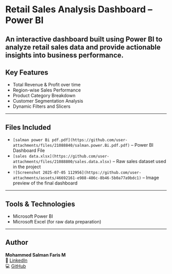 # Retail Sales Analysis Dashboard – Power BI

An interactive dashboard built using Power BI to analyze retail sales data and provide actionable insights into business performance.
---

## Key Features

- Total Revenue & Profit over time
- Region-wise Sales Performance
- Product Category Breakdown
- Customer Segmentation Analysis
- Dynamic Filters and Slicers

---

## Files Included

- `[salman power Bi pdf.pdf](https://github.com/user-attachments/files/21088840/salman.power.Bi.pdf.pdf)` – Power BI Dashboard File
- `[sales data.xlsx](https://github.com/user-attachments/files/21088800/sales.data.xlsx)` – Raw sales dataset used in the project
- `![Screenshot 2025-07-05 112956](https://github.com/user-attachments/assets/46692161-e988-486c-8b46-5b0a77a9bdc1)` – Image preview of the final dashboard
---

## Tools & Technologies

- Microsoft Power BI
- Microsoft Excel (for raw data preparation)

---

## Author

**Mohammed Salman Faris M**  
🔗 [LinkedIn](https://www.linkedin.com/in/MohdSalmanFaris)  
💻 [GitHub](https://github.com/sallu777)
